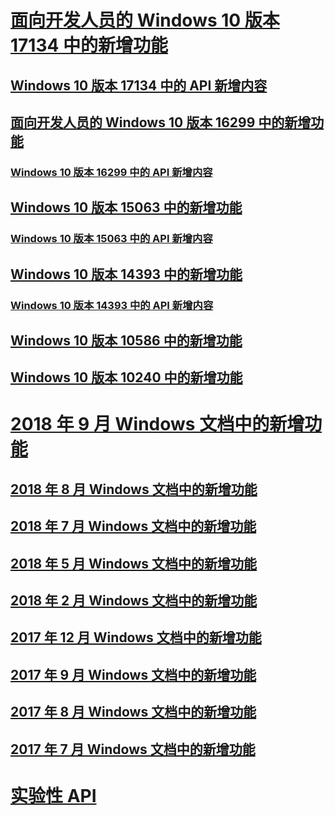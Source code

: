 # [面向开发人员的 Windows 10 版本 17134 中的新增功能](../whats-new/windows-10-build-17134.md)
## [Windows 10 版本 17134 中的 API 新增内容](../whats-new/windows-10-build-17134-api-diff.md)
## [面向开发人员的 Windows 10 版本 16299 中的新增功能](../whats-new/windows-10-build-16299.md)
### [Windows 10 版本 16299 中的 API 新增内容](../whats-new/windows-10-build-16299-api-diff.md)
## [Windows 10 版本 15063 中的新增功能](../whats-new/windows-10-build-15063.md)
### [Windows 10 版本 15063 中的 API 新增内容](../whats-new/windows-10-build-15063-api-diff.md)
## [Windows 10 版本 14393 中的新增功能](../whats-new/windows-10-build-14393.md)
### [Windows 10 版本 14393 中的 API 新增内容](../whats-new/windows-10-build-14393-api-diff.md)
## [Windows 10 版本 10586 中的新增功能](../whats-new/windows-10-build-10586.md)
## [Windows 10 版本 10240 中的新增功能](../whats-new/windows-10-build-10240.md)
# [2018 年 9 月 Windows 文档中的新增功能](../whats-new/windows-docs-september-2018.md)
## [2018 年 8 月 Windows 文档中的新增功能](../whats-new/windows-docs-august-2018.md)
## [2018 年 7 月 Windows 文档中的新增功能](../whats-new/windows-docs-july-2018.md)
## [2018 年 5 月 Windows 文档中的新增功能](../whats-new/windows-docs-may-2018.md)
## [2018 年 2 月 Windows 文档中的新增功能](../whats-new/windows-docs-february-2018.md)
## [2017 年 12 月 Windows 文档中的新增功能](../whats-new/windows-docs-december-2017.md)
## [2017 年 9 月 Windows 文档中的新增功能](../whats-new/windows-docs-september-2017.md)
## [2017 年 8 月 Windows 文档中的新增功能](../whats-new/windows-docs-august-2017.md)
## [2017 年 7 月 Windows 文档中的新增功能](../whats-new/windows-docs-july-2017.md)
# [实验性 API](../whats-new/experimental-apis.md)